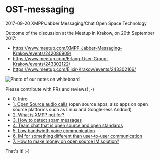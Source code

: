 # OST-messaging
2017-09-20 XMPP/Jabber Messaging/Chat Open Space Technology

Outcome of the discussion at the Meetup in Krakow, on 20th September 2017:
* https://www.meetup.com/XMPP-Jabber-Messaging-Krakow/events/242086909/
* https://www.meetup.com/Erlang-User-Group-Krakow/events/243302122/
* https://www.meetup.com/Elixir-Krakow/events/243302166/

![Photo of our notes on whiteboard](20170920_192140.jpg)

Please contribute with PRs and reviews! ;-)

* [0. Intro](0-intro.md)
* [1. Open Source audio calls](1-open-source-audio-calls.md) (open source apps, also apps on open source platforms such as Linux and Google-less Android)
* [2. What is XMPP not for?](2-what-is-xmpp-not-for.md)
* [3. How to detect spam messages](3-how-to-detect-spam-messages.md)
* [4. Team chat that is open source and open standards](4-team-chat-open-source-open-standard.md)
* [5. Low bandwidth voice communication](5-low-bandwidth-voice-comm.md)
* [6. IM for something different than user-to-user communication](6-im-different-user-2-user.md)
* [7. How to make money on open source IM solution?](7-how-to-make-money-open-source.md)

That's it! ;-)
